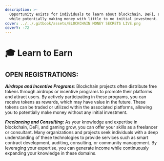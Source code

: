 ```yaml
---
description: >-
  Opportunity exists for individuals to learn about blockchain, DeFi, and gaming
  while potentially making money with little to no initial investment.
cover: ../../.gitbook/assets/BLOCKCHAIN MONEY SECRETS LIVE.png
coverY: -72
---
```


# 🎓 Learn to Earn

## OPEN REGISTRATIONS:

_**Airdrops and Incentive Programs**:_ Blockchain projects often distribute free tokens through airdrops or incentive programs to promote their platforms and attract users. By actively participating in these programs, you can receive tokens as rewards, which may have value in the future. These tokens can be traded or utilized within the associated platforms, allowing you to potentially make money without any initial investment.



_**Freelancing and Consulting:**_ As your knowledge and expertise in blockchain, DeFi, and gaming grow, you can offer your skills as a freelancer or consultant. Many organizations and projects seek individuals with a deep understanding of these technologies to provide services such as smart contract development, auditing, consulting, or community management. By leveraging your expertise, you can generate income while continuously expanding your knowledge in these domains.
